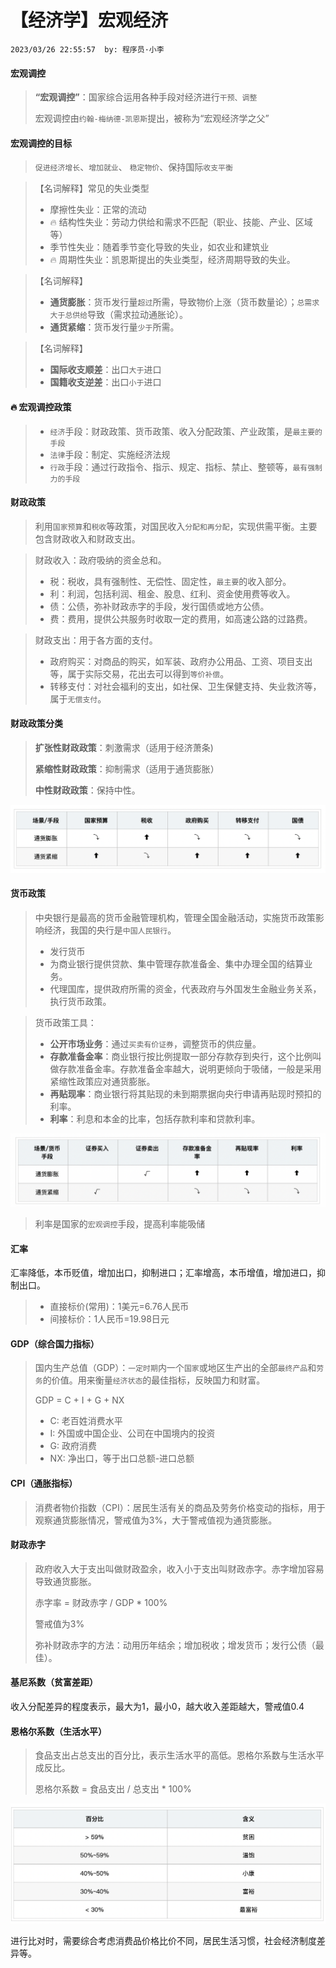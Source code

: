 # 【经济学】宏观经济

`2023/03/26 22:55:57  by: 程序员·小李`

#### 宏观调控

> **“宏观调控”**：国家综合运用各种手段对经济进行`干预、调整`
>
> 宏观调控由`约翰-梅纳德-凯恩斯`提出，被称为“宏观经济学之父”


#### 宏观调控的目标

> `促进经济增长`、`增加就业`、 `稳定物价`、保持国际`收支平衡`

> 【名词解释】常见的失业类型
> * 摩擦性失业：正常的流动
> * 🔥 结构性失业：劳动力供给和需求不匹配（职业、技能、产业、区域等）
> * 季节性失业：随着季节变化导致的失业，如农业和建筑业
> * 🔥 周期性失业：凯恩斯提出的失业类型，经济周期导致的失业。

> 【名词解释】
> * **通货膨胀**：货币发行量`超过`所需，导致物价上涨（货币数量论）；`总需求大于总供给`导致（需求拉动通胀论）。
> * **通货紧缩**：货币发行量`少于`所需。

> 【名词解释】
> * **国际收支顺差**：出口`大于`进口
> * **国籍收支逆差**：出口`小于`进口


#### 🔥 宏观调控政策

> * `经济`手段：财政政策、货币政策、收入分配政策、产业政策，是`最主要的手段`
> * `法律`手段：制定、实施经济法规
> * `行政`手段：通过行政指令、指示、规定、指标、禁止、整顿等，`最有强制力的手段`


#### 财政政策

> 利用`国家预算`和`税收`等政策，对国民收入`分配和再分配`，实现供需平衡。主要包含财政收入和财政支出。

> 财政收入：政府吸纳的资金总和。
> * 税：税收，具有强制性、无偿性、固定性，`最主要`的收入部分。
> * 利：利润，包括利润、租金、股息、红利、资金使用费等收入。
> * 债：公债，弥补财政赤字的手段，发行国债或地方公债。
> * 费：费用，提供公共服务时收取一定的费用，如高速公路的过路费。

> 财政支出：用于各方面的支付。
> * 政府购买：对商品的购买，如军装、政府办公用品、工资、项目支出等，属于实际交易，花出去可以得到`等价补偿`。
> * 转移支付：对社会福利的支出，如社保、卫生保健支持、失业救济等，属于`无偿支付`。


#### 财政政策分类

> **扩张性财政政策**：刺激需求（适用于经济萧条)
>
> **紧缩性财政政策**：抑制需求（适用于通货膨胀） 
>
> **中性财政政策**：保持中性。

![image](【经济学】宏观经济/2286f9dc-cfac-4f79-aaab-f1e334e37607.png)


#### 货币政策

> 中央银行是最高的货币金融管理机构，管理全国金融活动，实施货币政策影响经济，我国的央行是`中国人民银行`。
> * 发行货币
> * 为商业银行提供贷款、集中管理存款准备金、集中办理全国的结算业务。
> * 代理国库，提供政府所需的资金，代表政府与外国发生金融业务关系，执行货币政策。

> 货币政策工具：
> * **公开市场业务**：通过`买卖有价证券`，调整货币的供应量。
> * **存款准备金率**：商业银行按比例提取一部分存款存到央行，这个比例叫做存款准备金率。存款准备金率越大，说明更倾向于吸储，一般是采用紧缩性政策应对通货膨胀。
> * **再贴现率**：商业银行将其贴现的未到期票据向央行申请再贴现时预扣的利率。
> * **利率**：利息和本金的比率，包括存款利率和贷款利率。

![image](【经济学】宏观经济/bce03b43-7317-4518-8d9e-7ebbd3cf3d88.png)

> 利率是国家的`宏观调控`手段，提高利率能吸储


#### 汇率

汇率降低，本币贬值，增加出口，抑制进口；汇率增高，本币增值，增加进口，抑制出口。

> * 直接标价(常用)：1美元=6.76人民币
> * 间接标价：1人民币=19.98日元


#### GDP（综合国力指标）

> 国内生产总值（GDP）：`一定时期`内一个`国家`或地区生产出的全部`最终产品`和`劳务`的价值。用来衡量`经济状态`的最佳指标，反映国力和财富。
>
> GDP = C + I + G + NX
> * C: 老百姓消费水平
> * I: 外国或中国企业、公司在中国境内的投资
> * G: 政府消费
> * NX: 净出口，等于出口总额-进口总额 


#### CPI（通胀指标）

> 消费者物价指数（CPI）：居民生活有关的商品及劳务价格变动的指标，用于观察通货膨胀情况，警戒值为3%，大于警戒值视为通货膨胀。


#### 财政赤字

>政府收入大于支出叫做财政盈余，收入小于支出叫财政赤字。赤字增加容易导致通货膨胀。
>
> 赤字率 = 财政赤字 / GDP * 100%
>
> 警戒值为3%
>
> 弥补财政赤字的方法：动用历年结余；增加税收；增发货币；发行公债（最佳）。


#### 基尼系数（贫富差距）

收入分配差异的程度表示，最大为1，最小0，越大收入差距越大，警戒值0.4


#### 恩格尔系数（生活水平）

>食品支出占总支出的百分比，表示生活水平的高低。恩格尔系数与生活水平成反比。
>
> 恩格尔系数 = 食品支出 / 总支出 * 100%

![image](【经济学】宏观经济/65b72b72-f7b2-498e-964e-fbcda8630fd1.png)

进行比对时，需要综合考虑消费品价格比价不同，居民生活习惯，社会经济制度差异等。